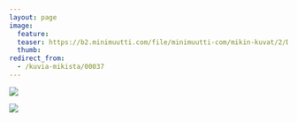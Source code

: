 ```yaml
---
layout: page
image:
  feature:
  teaser: https://b2.minimuutti.com/file/minimuutti-com/mikin-kuvat/2/DSC22074-245px.jpg
  thumb:
redirect_from:
  - /kuvia-mikista/00037
---
```


[![](https://b2.minimuutti.com/file/minimuutti-com/mikin-kuvat/2/DSC22074-800px.jpg)](https://dl.dropboxusercontent.com/sh/ea1wtnz7z734o12/AABUnJ6Zb7DNPXEDPZmCLWKRa/mikin-kuvat/2/DSC22074.jpg)

[![](https://b2.minimuutti.com/file/minimuutti-com/mikin-kuvat/2/DSC22075-800px.jpg)](https://dl.dropboxusercontent.com/sh/ea1wtnz7z734o12/AAD4ITXQWGhpFW3tr8FDEayRa/mikin-kuvat/2/DSC22075.jpg)
